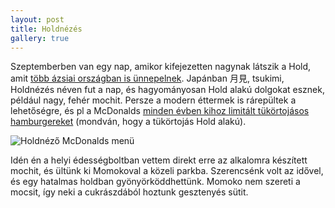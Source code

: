 ```yaml
---
layout: post
title: Holdnézés
gallery: true
---
```


Szeptemberben van egy nap, amikor kifejezetten nagynak látszik a Hold, amit [több ázsiai országban is ünnepelnek](https://en.wikipedia.org/wiki/Tsukimi). Japánban 月見, tsukimi, Holdnézés néven fut a nap, és hagyományosan Hold alakú dolgokat esznek, például nagy, fehér mochit. Persze a modern éttermek is rárepültek a lehetőségre, és pl a McDonalds [minden évben kihoz limitált tükörtojásos hamburgereket](https://www.mcdonalds.co.jp/campaign/tsukimi/) (mondván, hogy a tükörtojás Hold alakú).

<!--break-->

![Holdnéző McDonalds menü](https://www.mcdonalds.co.jp/media_library/11094/file.original.jpg?20210922045904#lb)

Idén én a helyi édességboltban vettem direkt erre az alkalomra készített mochit, és ültünk ki Momokoval a közeli parkba. Szerencsénk volt az idővel, és egy hatalmas holdban gyönyörköddhettünk. Momoko nem szereti a mocsit, így neki a cukrászdából hoztunk gesztenyés sütit.